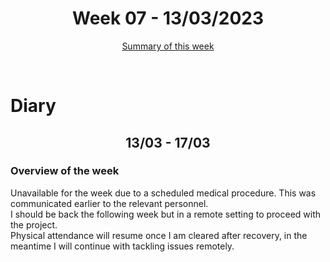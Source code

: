 <!-- 
  Welcome to your weekly agenda.
  In this agenda, you will note down day to day progress.
-->

<h1 align="center">Week 07 - 13/03/2023</h1>

<p align="center"><a href="#summary">Summary of this week</a></p>

<br/>
<!-- 
  -- SECTION: OVERVIEW
  -- For each day, fill out your diary
  -->

<h1>Diary</h1>

<h2 align="center">13/03 - 17/03</h2>

### Overview of the week

Unavailable for the week due to a scheduled medical procedure. This was communicated earlier to the relevant personnel. <br />
I should be back the following week but in a remote setting to proceed with the project. <br />
Physical attendance will resume once I am cleared after recovery, in the meantime I will continue with tackling issues remotely.

